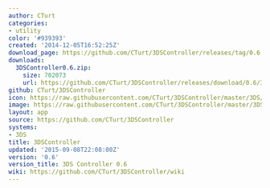 ```yaml
---
author: CTurt
categories:
- utility
color: '#939393'
created: '2014-12-05T16:52:25Z'
download_page: https://github.com/CTurt/3DSController/releases/tag/0.6
downloads:
  3DSController0.6.zip:
    size: 702073
    url: https://github.com/CTurt/3DSController/releases/download/0.6/3DSController0.6.zip
github: CTurt/3DSController
icon: https://raw.githubusercontent.com/CTurt/3DSController/master/3DS/cxi/icon48x48.png
image: https://raw.githubusercontent.com/CTurt/3DSController/master/3DS/cxi/banner.png
layout: app
source: https://github.com/CTurt/3DSController
systems:
- 3DS
title: 3DSController
updated: '2015-09-08T22:08:00Z'
version: '0.6'
version_title: 3DS Controller 0.6
wiki: https://github.com/CTurt/3DSController/wiki
---
```

